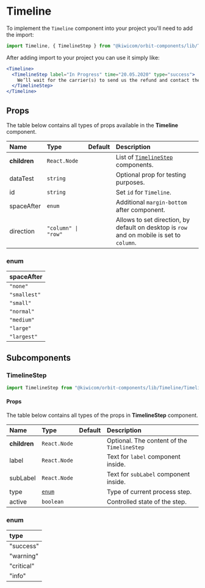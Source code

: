 # Timeline

To implement the `Timeline` component into your project you'll need to add the import:

```jsx
import Timeline, { TimelineStep } from "@kiwicom/orbit-components/lib/Timeline";
```

After adding import to your project you can use it simply like:

```jsx
<Timeline>
  <TimelineStep label="In Progress" time="20.05.2020" type="success">
    We’ll wait for the carrier(s) to send us the refund and contact them again if necessary.
  </TimelineStep>
</Timeline>
```

## Props

The table below contains all types of props available in the **Timeline** component.

| Name         | Type                | Default | Description                                                                               |
| :----------- | :------------------ | :------ | :---------------------------------------------------------------------------------------- |
| **children** | `React.Node`        |         | List of [`TimelineStep`](#TimelineStep) components.                                       |
| dataTest     | `string`            |         | Optional prop for testing purposes.                                                       |
| id           | `string`            |         | Set `id` for `Timeline`.                                                                  |
| spaceAfter   | `enum`              |         | Additional `margin-bottom` after component.                                               |
| direction    | `"column" \| "row"` |         | Allows to set direction, by default on desktop is `row` and on mobile is set to `column`. |

### enum

| spaceAfter   |
| :----------- |
| `"none"`     |
| `"smallest"` |
| `"small"`    |
| `"normal"`   |
| `"medium"`   |
| `"large"`    |
| `"largest"`  |

## Subcomponents

### TimelineStep

```jsx
import TimelineStep from "@kiwicom/orbit-components/lib/Timeline/TimelineStep";
```

#### Props

The table below contains all types of the props in **TimelineStep** component.

| Name         | Type            | Default | Description                                 |
| :----------- | :-------------- | :------ | :------------------------------------------ |
| **children** | `React.Node`    |         | Optional. The content of the `TimelineStep` |
| label        | `React.Node`    |         | Text for `label` component inside.          |
| subLabel     | `React.Node`    |         | Text for `subLabel` component inside.       |
| type         | [`enum`](#enum) |         | Type of current process step.               |
| active       | `boolean`       |         | Controlled state of the step.               |

### enum

| type       |
| :--------- |
| "success"  |
| "warning"  |
| "critical" |
| "info"     |
